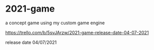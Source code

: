 # 2021-game
a concept game using my custom game engine

https://trello.com/b/5svJArzw/2021-game-release-date-04-07-2021

release date 04/07/2021

